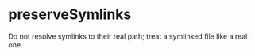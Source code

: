 # preserveSymlinks

Do not resolve symlinks to their real path; treat a symlinked file like a real one.


